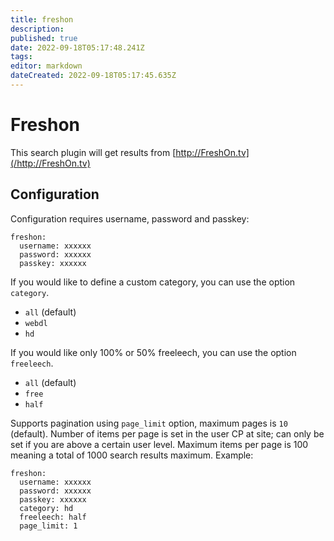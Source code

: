 ```yaml
---
title: freshon
description: 
published: true
date: 2022-09-18T05:17:48.241Z
tags: 
editor: markdown
dateCreated: 2022-09-18T05:17:45.635Z
---
```


# Freshon
This search plugin will get results from [http://FreshOn.tv](/http://FreshOn.tv)

## Configuration
Configuration requires username, password and passkey:
```
freshon: 
  username: xxxxxx
  password: xxxxxx
  passkey: xxxxxx
```
If you would like to define a custom category, you can use the option `category`.

 * `all` (default)
 * `webdl`
 * `hd`

If you would like only 100% or 50% freeleech, you can use the option `freeleech`.

* `all` (default)
* `free`
* `half`

Supports pagination using `page_limit` option, maximum pages is `10` (default). Number of items per page is set in the user CP at site; can only be set if you are above a certain user level. Maximum items per page is 100 meaning a total of 1000 search results maximum. 
Example:
```
freshon: 
  username: xxxxxx
  password: xxxxxx
  passkey: xxxxxx
  category: hd
  freeleech: half
  page_limit: 1
```

